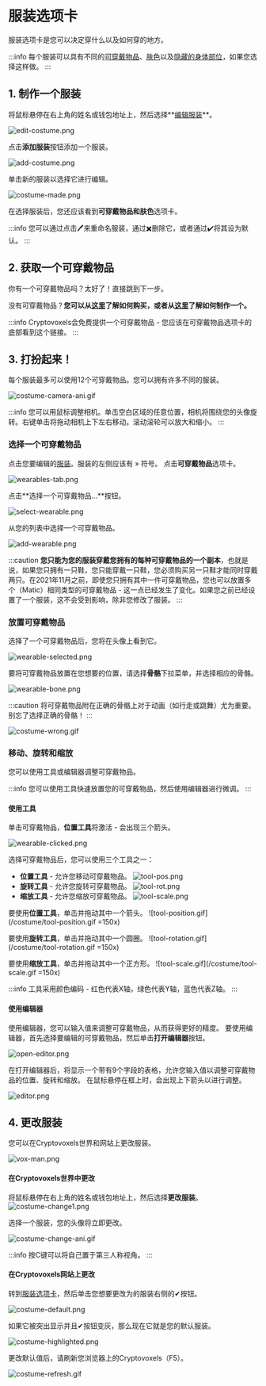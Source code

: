 # 服装选项卡

服装选项卡是您可以决定穿什么以及如何穿的地方。

:::info
每个服装可以具有不同的[可穿戴物品](/docs/Player_customization/Buy-a-Wearable)、[肤色](/docs/Player_customization/Avatar_skin)以及[隐藏的身体部位](/docs/Player_customization/Avatar_skin#transparent-body-part)，如果您选择这样做。
:::

## 1. 制作一个服装
将鼠标悬停在右上角的姓名或钱包地址上，然后选择**[编辑服装](https://www.cryptovoxels.com/account/costumes)**。

![edit-costume.png](/costume/edit-costume.png)

点击**添加服装**按钮添加一个服装。

![add-costume.png](/costume/add-costume.png)

单击新的服装以选择它进行编辑。

![costume-made.png](/costume/costume-made.png)

在选择服装后，您还应该看到**可穿戴物品和肤色**选项卡。

:::info
您可以通过点击🖊来重命名服装，通过✖删除它，或者通过✔将其设为默认。
:::

## 2. 获取一个可穿戴物品
你有一个可穿戴物品吗？太好了！直接跳到下一步。

没有可穿戴物品？**您可以从[这里](/docs/Player_customization/Buy-a-Wearable)了解如何购买，或者从[这里](/docs/Player_customization/Create_a_wearable)了解如何制作一个。**

:::info
Cryptovoxels会免费提供一个可穿戴物品 - 您应该在可穿戴物品选项卡的底部看到这个链接。
:::

## 3. 打扮起来！
每个服装最多可以使用12个可穿戴物品。您可以拥有许多不同的服装。

![costume-camera-ani.gif](/costume/costume-camera-ani.gif)

:::info
您可以用鼠标调整相机。单击空白区域的任意位置，相机将围绕您的头像旋转。右键单击将拖动相机上下左右移动。滚动滚轮可以放大和缩小。
:::

### 选择一个可穿戴物品
点击您要编辑的[服装](https://www.cryptovoxels.com/account/costumes)。服装的左侧应该有 » 符号。
点击**可穿戴物品**选项卡。

![wearables-tab.png](/costume/wearables-tab.png)

点击**选择一个可穿戴物品...**按钮。

![select-wearable.png](/costume/select-wearable.png)

从您的列表中选择一个可穿戴物品。

![add-wearable.png](/costume/add-wearable.png)

:::caution
**您只能为您的服装穿戴您拥有的每种可穿戴物品的一个副本**，也就是说，如果您只拥有一只鞋，您只能穿戴一只鞋，您必须购买另一只鞋才能同时穿戴两只。在2021年11月之前，即使您只拥有其中一件可穿戴物品，您也可以放置多个（Matic）相同类型的可穿戴物品 - 这一点已经发生了变化。如果您之前已经设置了一个服装，这不会受到影响，除非您修改了服装。
:::

### 放置可穿戴物品
选择了一个可穿戴物品后，您将在头像上看到它。

![wearable-selected.png](/costume/wearable-selected.png)

要将可穿戴物品放置在您想要的位置，请选择**骨骼**下拉菜单，并选择相应的骨骼。

![wearable-bone.png](/costume/wearable-bone.png)

:::caution
将可穿戴物品附在正确的骨骼上对于动画（如行走或跳舞）尤为重要。别忘了选择正确的骨骼！
:::

![costume-wrong.gif](/costume/costume-wrong.gif)

### 移动、旋转和缩放
您可以使用工具或编辑器调整可穿戴物品。

:::info
您可以使用工具快速放置您的可穿戴物品，然后使用编辑器进行微调。
:::

#### 使用工具
单击可穿戴物品，**位置工具**将激活 - 会出现三个箭头。

![wearable-clicked.png](/costume/wearable-clicked.png)

选择可穿戴物品后，您可以使用三个工具之一：
- **位置工具** - 允许您移动可穿戴物品。
![tool-pos.png](/costume/tool-pos.png) 
- **旋转工具** - 允许您旋转可穿戴物品。
![tool-rot.png](/costume/tool-rot.png) 
- **缩放工具** - 允许您缩放可穿戴物品。
![tool-scale.png](/costume/tool-scale.png) 

要使用**位置工具**，单击并拖动其中一个箭头。
![tool-position.gif](/costume/tool-position.gif =150x)

要使用**旋转工具**，单击并拖动其中一个圆圈。
![tool-rotation.gif](/costume/tool-rotation.gif =150x)

要使用**缩放工具**，单击并拖动其中一个正方形。
![tool-scale.gif](/costume/tool-scale.gif =150x)

:::info
工具采用颜色编码 - 红色代表X轴，绿色代表Y轴，蓝色代表Z轴。
:::

#### 使用编辑器


使用编辑器，您可以输入值来调整可穿戴物品，从而获得更好的精度。
要使用编辑器，首先选择要编辑的可穿戴物品，然后单击**打开编辑器**按钮。

![open-editor.png](/costume/open-editor.png)

在打开编辑器后，将显示一个带有9个字段的表格，允许您输入值以调整可穿戴物品的位置、旋转和缩放。 在鼠标悬停在框上时，会出现上下箭头以进行调整。

![editor.png](/costume/editor.png)

## 4. 更改服装
您可以在Cryptovoxels世界和网站上更改服装。

![vox-man.png](/costume/vox-man.png)

#### 在Cryptovoxels世界中更改
将鼠标悬停在右上角的姓名或钱包地址上，然后选择**更改服装**。
![costume-change1.png](/costume/costume-change1.png)

选择一个服装，您的头像将立即更改。

![costume-change-ani.gif](/costume/costume-change-ani.gif)

:::info
按C键可以将自己置于第三人称视角。
:::

#### 在Cryptovoxels网站上更改
转到[服装选项卡](https://www.cryptovoxels.com/account/costumes)，然后单击您想要更改为的服装右侧的✔按钮。

![costume-default.png](/costume/costume-default.png)

如果它被突出显示并且✔按钮变灰，那么现在它就是您的默认服装。

![costume-highlighted.png](/costume/costume-highlighted.png)

更改默认值后，请刷新您浏览器上的Cryptovoxels（F5）。

![costume-refresh.gif](/costume/costume-refresh.gif)